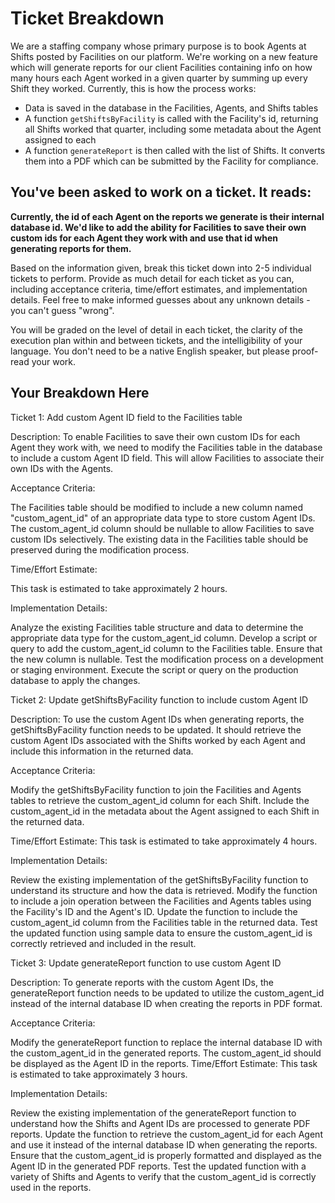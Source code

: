 # Ticket Breakdown

We are a staffing company whose primary purpose is to book Agents at Shifts posted by Facilities on our platform. We're working on a new feature which will generate reports for our client Facilities containing info on how many hours each Agent worked in a given quarter by summing up every Shift they worked. Currently, this is how the process works:

- Data is saved in the database in the Facilities, Agents, and Shifts tables
- A function `getShiftsByFacility` is called with the Facility's id, returning all Shifts worked that quarter, including some metadata about the Agent assigned to each
- A function `generateReport` is then called with the list of Shifts. It converts them into a PDF which can be submitted by the Facility for compliance.

## You've been asked to work on a ticket. It reads:

**Currently, the id of each Agent on the reports we generate is their internal database id. We'd like to add the ability for Facilities to save their own custom ids for each Agent they work with and use that id when generating reports for them.**

Based on the information given, break this ticket down into 2-5 individual tickets to perform. Provide as much detail for each ticket as you can, including acceptance criteria, time/effort estimates, and implementation details. Feel free to make informed guesses about any unknown details - you can't guess "wrong".

You will be graded on the level of detail in each ticket, the clarity of the execution plan within and between tickets, and the intelligibility of your language. You don't need to be a native English speaker, but please proof-read your work.

## Your Breakdown Here

Ticket 1: Add custom Agent ID field to the Facilities table

Description:
To enable Facilities to save their own custom IDs for each Agent they work with, we need to modify the Facilities table in the database to include a custom Agent ID field. This will allow Facilities to associate their own IDs with the Agents.

Acceptance Criteria:

The Facilities table should be modified to include a new column named "custom_agent_id" of an appropriate data type to store custom Agent IDs.
The custom_agent_id column should be nullable to allow Facilities to save custom IDs selectively.
The existing data in the Facilities table should be preserved during the modification process.

Time/Effort Estimate:

This task is estimated to take approximately 2 hours.

Implementation Details:

Analyze the existing Facilities table structure and data to determine the appropriate data type for the custom_agent_id column.
Develop a script or query to add the custom_agent_id column to the Facilities table.
Ensure that the new column is nullable.
Test the modification process on a development or staging environment.
Execute the script or query on the production database to apply the changes.

Ticket 2: Update getShiftsByFacility function to include custom Agent ID

Description:
To use the custom Agent IDs when generating reports, the getShiftsByFacility function needs to be updated. It should retrieve the custom Agent IDs associated with the Shifts worked by each Agent and include this information in the returned data.

Acceptance Criteria:

Modify the getShiftsByFacility function to join the Facilities and Agents tables to retrieve the custom_agent_id column for each Shift.
Include the custom_agent_id in the metadata about the Agent assigned to each Shift in the returned data.

Time/Effort Estimate:
This task is estimated to take approximately 4 hours.

Implementation Details:

Review the existing implementation of the getShiftsByFacility function to understand its structure and how the data is retrieved.
Modify the function to include a join operation between the Facilities and Agents tables using the Facility's ID and the Agent's ID.
Update the function to include the custom_agent_id column from the Facilities table in the returned data.
Test the updated function using sample data to ensure the custom_agent_id is correctly retrieved and included in the result.

Ticket 3: Update generateReport function to use custom Agent ID

Description:
To generate reports with the custom Agent IDs, the generateReport function needs to be updated to utilize the custom_agent_id instead of the internal database ID when creating the reports in PDF format.

Acceptance Criteria:

Modify the generateReport function to replace the internal database ID with the custom_agent_id in the generated reports.
The custom_agent_id should be displayed as the Agent ID in the reports.
Time/Effort Estimate:
This task is estimated to take approximately 3 hours.

Implementation Details:

Review the existing implementation of the generateReport function to understand how the Shifts and Agent IDs are processed to generate PDF reports.
Update the function to retrieve the custom_agent_id for each Agent and use it instead of the internal database ID when generating the reports.
Ensure that the custom_agent_id is properly formatted and displayed as the Agent ID in the generated PDF reports.
Test the updated function with a variety of Shifts and Agents to verify that the custom_agent_id is correctly used in the reports.
